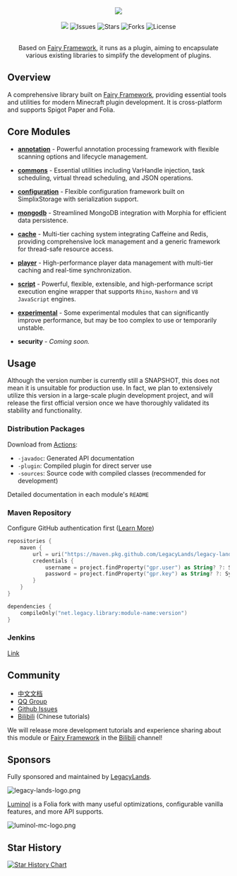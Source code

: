 <div align="center">
    <img src="./logo.png">
    <br /><br />
    <a href="https://app.codacy.com/gh/LegacyLands/legacy-lands-library/dashboard?utm_source=gh&utm_medium=referral&utm_content=&utm_campaign=Badge_grade"><img src="https://app.codacy.com/project/badge/Grade/cccd526f9bc94aaabc990dd65920cd21"/></a>
    <a><img alt="Issues" src="https://img.shields.io/github/issues/LegacyLands/legacy-lands-library"></a>
    <a><img alt="Stars" src="https://img.shields.io/github/stars/LegacyLands/legacy-lands-library"></a>
    <a><img alt="Forks" src="https://img.shields.io/github/forks/LegacyLands/legacy-lands-library"></a>
    <a><img alt="License" src="https://img.shields.io/github/license/LegacyLands/legacy-lands-library"></a>
    <br /><br />
    <p>Based on <a href="https://github.com/FairyProject/fairy" target="_blank">Fairy Framework</a>, it runs as a plugin, aiming to encapsulate various existing libraries to simplify the development of plugins.</p>
</div>

## Overview

A comprehensive library built on [Fairy Framework](https://github.com/FairyProject/fairy), providing essential tools and
utilities for modern Minecraft plugin development. It is cross-platform and supports Spigot Paper and Folia.

## Core Modules

- [**annotation**](annotation/README.md) - Powerful annotation processing framework with flexible scanning options and
  lifecycle management.
- [**commons**](commons/README.md) - Essential utilities including VarHandle injection, task scheduling, virtual thread
  scheduling, and JSON operations.
- [**configuration**](configuration/README.md) - Flexible configuration framework built on SimplixStorage with
  serialization support.
- [**mongodb**](mongodb/README.md) - Streamlined MongoDB integration with Morphia for efficient data persistence.
- [**cache**](cache/README.md) - Multi-tier caching system integrating Caffeine and Redis, providing comprehensive lock
  management and a generic framework for thread-safe resource access.
- [**player**](player/README.md) - High-performance player data management with multi-tier caching and real-time
  synchronization.
- [**script**](script/README.md) - Powerful, flexible, extensible, and high-performance script execution engine wrapper
  that supports `Rhino`, `Nashorn` and `V8` `JavaScript` engines.

- [**experimental**](experimental/README.md) - Some experimental modules that can significantly improve performance, but
  may be too complex to use or temporarily unstable.


- **security** - *Coming soon.*

## Usage

Although the version number is currently still a SNAPSHOT, this does not mean it is unsuitable for production use.
In fact, we plan to extensively utilize this version in a large-scale plugin development project, and will release the
first official version once we have thoroughly validated its stability and functionality.

### Distribution Packages

Download from [Actions](https://github.com/LegacyLands/legacy-lands-library/actions):

- `-javadoc`: Generated API documentation
- `-plugin`: Compiled plugin for direct server use
- `-sources`: Source code with compiled classes (recommended for development)

Detailed documentation in each module's `README`

### Maven Repository

Configure GitHub authentication
first ([Learn More](https://docs.github.com/en/authentication/keeping-your-account-and-data-secure/managing-your-personal-access-tokens))

```kotlin
repositories {
    maven {
        url = uri("https://maven.pkg.github.com/LegacyLands/legacy-lands-library")
        credentials {
            username = project.findProperty("gpr.user") as String? ?: System.getenv("USERNAME")
            password = project.findProperty("gpr.key") as String? ?: System.getenv("TOKEN")
        }
    }
}

dependencies {
    compileOnly("net.legacy.library:module-name:version")
}
```

### Jenkins

[Link](http://129.226.219.222:8080/job/legacy-lands-library/)

## Community

- [中文文档](README_ZHCN.md)
- [QQ Group](http://qq.legacylands.cn)
- [Github Issues](https://github.com/LegacyLands/legacy-lands-library/issues)
- [Bilibili](https://space.bilibili.com/1253128469) (Chinese tutorials)

We will release more development tutorials and experience sharing about this module
or [Fairy Framework](https://github.com/FairyProject/fairy) in the [Bilibili](https://space.bilibili.com/1253128469)
channel!

## Sponsors

Fully sponsored and maintained by [LegacyLands](https://github.com/LegacyLands).

![legacy-lands-logo.png](./legacy-lands-logo.png)

[Luminol](https://github.com/LuminolMC/Luminol)
is a Folia fork with many useful optimizations, configurable vanilla features, and more API supports.

![luminol-mc-logo.png](./luminol-mc-logo.png)

## Star History

[![Star History Chart](https://api.star-history.com/svg?repos=LegacyLands/legacy-lands-library&type=Date)](https://star-history.com/#LegacyLands/legacy-lands-library&Date)
